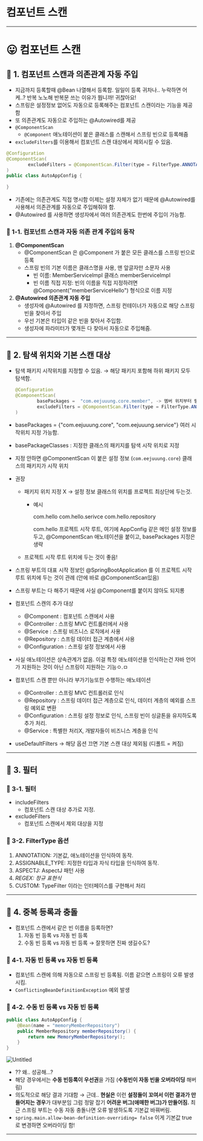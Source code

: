 # 컴포넌트 스캔

---

# 😛 컴포넌트 스캔

## 🥐 1. 컴포넌트 스캔과 의존관계 자동 주입

- 지금까지 등록할때 @Bean 나열해서 등록함. 일일이 등록 귀차나.. 누락하면 어케..? 반복 노노해 반복문 쓰는 이유가 뭡니까! 귀찮아요!
- 스프링은 설정정보 없어도 자동으로 등록해주는 컴포넌트 스캔이라는 기능을 제공함
- 또 의존관계도 자동으로 주입하는 @Autowired를 제공
- `@ComponentScan`
    - `@Component` 애노테이션이 붙은 클래스를 스캔해서 스프링 빈으로 등록해줌
- `excludeFilters`를 이용해서 컴포넌트 스캔 대상에서 제외시킬 수 있음.

```java
@Configuration
@ComponentScan(
        excludeFilters = @ComponentScan.Filter(type = FilterType.ANNOTATION, classes = Configuration.class)
)
public class AutoAppConfig {
    
}
```

- 기존에는 의존관계도 직접 명시함 이제는 설정 자체가 없기 때문에 @Autowired를 사용해서 의존관계를 자동으로 주입해줘야 함.
- @Autowired 를 사용하면 생성자에서 여러 의존관계도 한번에 주입이 가능함.

### 🥐 1-1. 컴포넌트 스캔과 자동 의존 관계 주입의 동작

1. **@ComponentScan**
    - @ComponentScan 은 @Component 가 붙은 모든 클래스를 스프링 빈으로 등록
    - 스프링 빈의 기본 이름은 클래스명을 사용, 맨 앞글자만 소문자 사용
        - 빈 이름: MemberServiceImpl 클래스 memberServiceImpl
        - 빈 이름 직접 지정: 빈의 이름을 직접 지정하려면 @Component("memberServiceHello") 형식으로 이름 지정
2. **@Autowired 의존관계 자동 주입**
    - 생성자에 @Autowired 를 지정하면, 스프링 컨테이너가 자동으로 해당 스프링 빈을 찾아서 주입
    - 우선 기본은 타입이 같은 빈을 찾아서 주입함.
    - 생성자에 파라미터가 몇개든 다 찾아서 자동으로 주입해줌.

---

## 🥐 2. 탐색 위치와 기본 스캔 대상

- 탐색 패키지 시작위치를 지정할 수 있음. → 해당 패키지 포함해 하위 패키지 모두 탐색함.
    
    ```java
    @Configuration
    @ComponentScan(
            basePackages =  "com.eejuuung.core.member", -> 멤버 위치부터 탐색하겠다는 의미
            excludeFilters = @ComponentScan.Filter(type = FilterType.ANNOTATION, classes = Configuration.class)
    )
    ```
    
- basePackages = {"com.eejuuung.core", "com.eejuuung.service"} 여러 시작위치 지정 가능함.
- basePackageClasses : 지정한 클래스의 패키지를 탐색 시작 위치로 지정
- 지정 안하면 @ComponentScan 이 붙은 설정 정보 (`com.eejuuung.core`) 클래스의 패키지가 시작 위치
- 권장
    - 패키지 위치 지정 X → 설정 정보 클래스의 위치를 프로젝트 최상단에 두는것.
        - 예시
            
            com.hello
            com.hello.serivce
            com.hello.repository
            
            com.hello 프로젝트 시작 루트, 여기에 AppConfig 같은 메인 설정 정보를 두고, 
            @ComponentScan 애노테이션을 붙이고, 
            basePackages 지정은 생략
            
    - 프로젝트 시작 루트 위치에 두는 것이 좋음!
- 스프링 부트의 대표 시작 정보인 @SpringBootApplication 를 이 프로젝트 시작루트 위치에 두는 것이 관례 (안에 바로 @ComponentScan있음)
- 스프링 부트는 다 해주기 때문에 사실 @Component를 붙이지 않아도 되지롱
- 컴포넌트 스캔의 추가 대상
    - @Component : 컴포넌트 스캔에서 사용
    - @Controller : 스프링 MVC 컨트롤러에서 사용
    - @Service : 스프링 비즈니스 로직에서 사용
    - @Repository : 스프링 데이터 접근 계층에서 사용
    - @Configuration : 스프링 설정 정보에서 사용
- 사실 애노테이션은 상속관계가 없음. 이걸 특정 애노테이션을 인식하는건 자바 언어가 지원하는 것이 아닌 스프링이 지원하는 기능ㅇ.ㅁ
- 컴포넌트 스캔 뿐만 아니라 부가기능또한 수행하는 애노테이션
    - @Controller : 스프링 MVC 컨트롤러로 인식
    - @Repository : 스프링 데이터 접근 계층으로 인식, 데이터 계층의 예외를 스프링 예외로 변환
    - @Configuration : 스프링 설정 정보로 인식, 스프링 빈이 싱글톤을 유지하도록 추가 처리.
    - @Service : 특별한 처리X, 개발자들이 비즈니스 계층을 인식
- useDefaultFilters → 해당 옵션 끄면 기본 스캔 대상 제외됨 (디폴트 = 켜짐)

---

## 🥐 3. 필터

### 🥐 3-1. 필터

- includeFilters
    - 컴포넌트 스캔 대상 추가로 지정.
- excludeFilters
    - 컴포넌트 스캔에서 제외 대상을 지정

### 🥐 3-2. FilterType 옵션

1. ANNOTATION: 기본값, 애노테이션을 인식하여 동작.
2. ASSIGNABLE_TYPE: 지정한 타입과 자식 타입을 인식하여 동작.
3. ASPECTJ: AspectJ 패턴 사용
4. *REGEX: 정규 표현식*
5. CUSTOM: TypeFilter 이라는 인터페이스를 구현해서 처리

---

## 🥐 4. 중복 등록과 충돌

- 컴포넌트 스캔에서 같은 빈 이름을 등록하면?
    1. 자동 빈 등록 vs 자동 빈 등록
    2. 수동 빈 등록 vs 자동 빈 등록 → 잘못하면 진짜 생길수도?

### 🥐 4-1. 자동 빈 등록 vs 자동 빈 등록

- 컴포넌트 스캔에 의해 자동으로 스프링 빈 등록됨. 이름 같으면 스프링이 오류 발생시킴.
- `ConflictingBeanDefinitionException` 예외 발생

### 🥐 4-2. 수동 빈 등록 vs 자동 빈 등록

```java
public class AutoAppConfig {
    @Bean(name = "memoryMemberRepository")
    public MemberRepository memberRepository() {
        return new MemoryMemberRepository();
    }
}
```

![Untitled](https://github.com/eejuuung/Spring_Study_Basic/assets/46306166/ab4dd7ce-f5c8-4728-8142-7fc3ee4813e8)


- ?? 왜.. 성공해…?
- 해당 경우에서는 **수동 빈등록이 우선권**을 가짐 (**수동빈이 자동 빈을 오버라이딩** 해버림)
- 의도적으로 해당 결과 기대함 → 근데.. **현실은** 이런 **설정들이 꼬여서 이런 결과가 만들어지는 경우**가 대부분임
그럼 정말 잡기 **어려운 버그(애매한 버그)가 만들어짐.**
최근 스프링 부트는 수동 자동 충돌나면 오류 발생하도록 기본값 바꿔버림.
- `spring.main.allow-bean-definition-overriding= false`  이게 기본값 true로 변경하면 오버라이딩 함!

---
